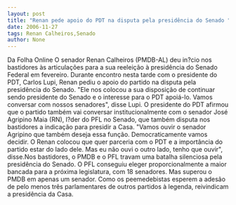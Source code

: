 ```yaml
---
layout: post
title: "Renan pede apoio do PDT na disputa pela presidência do Senado "
date: 2006-11-27
tags: Renan Calheiros,Senado
author: None
---
```


Da Folha Online
O senador Renan Calheiros (PMDB-AL) deu in?cio nos bastidores às articulações para a sua reeleição à presidência do Senado Federal em fevereiro. Durante encontro nesta tarde com o presidente do PDT, Carlos Lupi, Renan pediu o apoio do partido na disputa pela presidência do Senado. \"Ele nos colocou a sua disposição de continuar sendo presidente do Senado e o interesse para o PDT apoiá-lo. Vamos conversar com nossos senadores\", disse Lupi. O presidente do PDT afirmou que o partido também vai conversar institucionalmente com o senador José Agripino Maia (RN), l?der do PFL no Senado, que também disputa nos bastidores a indicação para presidir a Casa. 
\"Vamos ouvir o senador Agripino que também deseja essa função. Democraticamente vamos decidir. O Renan colocou que quer parceria com o PDT e a importância do partido estar do lado dele. Mas eu não ouvi o outro lado, tenho que ouvir\", disse.Nos bastidores, o PMDB e o PFL travam uma batalha silenciosa pela presidência do Senado. O PFL conseguiu eleger proporcionalmente a maior bancada para a próxima legislatura, com 18 senadores. Mas superou o PMDB em apenas um senador. Como os peemedebistas esperem a adesão de pelo menos três parlamentares de outros partidos à legenda, reivindicam a presidência da Casa. 